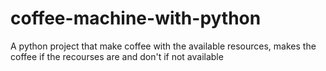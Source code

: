# coffee-machine-with-python
A python project that make coffee with the available resources, makes the coffee if the recourses are and don't if not available
